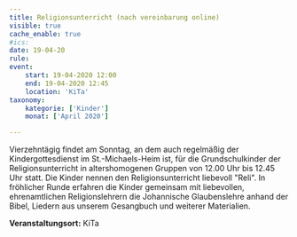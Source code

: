 ```yaml
---
title: Religionsunterricht (nach vereinbarung online)
visible: true
cache_enable: true
#ics: 
date: 19-04-20
rule: 
event:
	start: 19-04-2020 12:00
	end: 19-04-2020 12:45
	location: 'KiTa'
taxonomy:
	kategorie: ['Kinder']
	monat: ['April 2020']

---
```

Vierzehntägig findet am Sonntag, an dem auch regelmäßig der Kindergottesdienst im St.-Michaels-Heim ist, für die Grundschulkinder der Religionsunterricht in altershomogenen Gruppen von 12.00 Uhr bis 12.45 Uhr statt. Die Kinder nennen den Religionsunterricht liebevoll "Reli". In fröhlicher Runde erfahren die Kinder gemeinsam mit liebevollen, ehrenamtlichen Religionslehrern die Johannische Glaubenslehre anhand der Bibel, Liedern aus unserem Gesangbuch und weiterer Materialien.



**Veranstaltungsort:** KiTa

